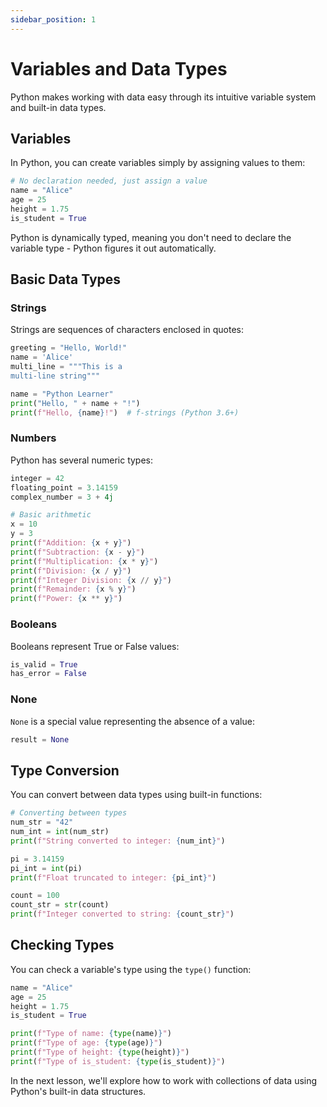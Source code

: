 ```yaml
---
sidebar_position: 1
---
```

# Variables and Data Types

Python makes working with data easy through its intuitive variable system and built-in data types.

## Variables

In Python, you can create variables simply by assigning values to them:

```python
# No declaration needed, just assign a value
name = "Alice"
age = 25
height = 1.75
is_student = True
```

Python is dynamically typed, meaning you don't need to declare the variable type - Python figures it out automatically.

## Basic Data Types

### Strings

Strings are sequences of characters enclosed in quotes:

```python
greeting = "Hello, World!"
name = 'Alice'
multi_line = """This is a
multi-line string"""
```

```python
name = "Python Learner"
print("Hello, " + name + "!")
print(f"Hello, {name}!")  # f-strings (Python 3.6+)
```
<codapi-snippet sandbox="python" editor="python" init-delay="500" >
</codapi-snippet>

### Numbers

Python has several numeric types:

```python
integer = 42
floating_point = 3.14159
complex_number = 3 + 4j
```

```python
# Basic arithmetic
x = 10
y = 3
print(f"Addition: {x + y}")
print(f"Subtraction: {x - y}")
print(f"Multiplication: {x * y}")
print(f"Division: {x / y}")
print(f"Integer Division: {x // y}")
print(f"Remainder: {x % y}")
print(f"Power: {x ** y}")
```
<codapi-snippet sandbox="python" editor="python" init-delay="500" >
</codapi-snippet>

### Booleans

Booleans represent True or False values:

```python
is_valid = True
has_error = False
```

### None

`None` is a special value representing the absence of a value:

```python
result = None
```

## Type Conversion

You can convert between data types using built-in functions:

```python
# Converting between types
num_str = "42"
num_int = int(num_str)
print(f"String converted to integer: {num_int}")

pi = 3.14159
pi_int = int(pi)
print(f"Float truncated to integer: {pi_int}")

count = 100
count_str = str(count)
print(f"Integer converted to string: {count_str}")
```
<codapi-snippet sandbox="python" editor="python" init-delay="500" >
</codapi-snippet>

## Checking Types

You can check a variable's type using the `type()` function:

```python
name = "Alice"
age = 25
height = 1.75
is_student = True

print(f"Type of name: {type(name)}")
print(f"Type of age: {type(age)}")
print(f"Type of height: {type(height)}")
print(f"Type of is_student: {type(is_student)}")
```
<codapi-snippet sandbox="python" editor="python" init-delay="500" >
</codapi-snippet>

In the next lesson, we'll explore how to work with collections of data using Python's built-in data structures. 